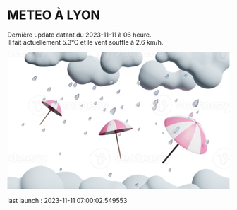 # METEO À LYON

Dernière update datant du 2023-11-11 à 06 heure.  
Il fait actuellement 5.3°C et le vent souffle à 2.6 km/h.      

![](./.github/rain.png)

last launch : 2023-11-11 07:00:02.549553
